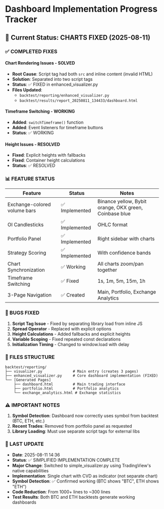# Dashboard Implementation Progress Tracker

## 🎯 Current Status: CHARTS FIXED (2025-08-11)

### ✅ COMPLETED FIXES

#### Chart Rendering Issues - SOLVED
- **Root Cause**: Script tag had both `src` and inline content (invalid HTML)
- **Solution**: Separated into two script tags
- **Status**: ✅ FIXED in enhanced_visualizer.py
- **Files Updated**: 
  - `backtest/reporting/enhanced_visualizer.py`
  - `backtest/results/report_20250811_134433/dashboard.html`

#### Timeframe Switching - WORKING
- **Added**: `switchTimeframe()` function
- **Added**: Event listeners for timeframe buttons
- **Status**: ✅ WORKING

#### Height Issues - RESOLVED
- **Fixed**: Explicit heights with fallbacks
- **Fixed**: Container height calculations
- **Status**: ✅ RESOLVED

### 📊 FEATURE STATUS

| Feature | Status | Notes |
|---------|--------|-------|
| Exchange-colored volume bars | ✅ Implemented | Binance yellow, Bybit orange, OKX green, Coinbase blue |
| OI Candlesticks | ✅ Implemented | OHLC format |
| Portfolio Panel | ✅ Implemented | Right sidebar with charts |
| Strategy Scoring | ✅ Implemented | With confidence bands |
| Chart Synchronization | ✅ Working | All charts zoom/pan together |
| Timeframe Switching | ✅ Fixed | 1s, 1m, 5m, 15m, 1h |
| 3-Page Navigation | ✅ Created | Main, Portfolio, Exchange Analytics |

### 🐛 BUGS FIXED

1. **Script Tag Issue** - Fixed by separating library load from inline JS
2. **Spread Operator** - Replaced with explicit options
3. **Height Calculations** - Added fallbacks and explicit heights
4. **Variable Scoping** - Fixed repeated const declarations
5. **Initialization Timing** - Changed to window.load with delay

### 📁 FILES STRUCTURE

```
backtest/reporting/
├── visualizer.py              # Main entry (creates 3 pages)
├── enhanced_visualizer.py     # Core dashboard implementation (FIXED)
└── [Generated Pages]
    ├── dashboard.html         # Main trading interface
    ├── portfolio.html         # Portfolio analytics
    └── exchange_analytics.html # Exchange statistics
```

### ⚠️ IMPORTANT NOTES

1. **Symbol Detection**: Dashboard now correctly uses symbol from backtest (BTC, ETH, etc.)
2. **Recent Trades**: Removed from portfolio panel as requested
3. **Library Loading**: Must use separate script tags for external libs

### 🔄 LAST UPDATE
- **Date**: 2025-08-11 14:36
- **Status**: ✅ SIMPLIFIED IMPLEMENTATION COMPLETE
- **Major Change**: Switched to simple_visualizer.py using TradingView's native capabilities
- **Implementation**: Single chart with CVD as indicator (not separate chart)
- **Symbol Detection**: ✅ Confirmed working (BTC shows "BTC", ETH shows "ETH")
- **Code Reduction**: From 1000+ lines to ~300 lines
- **Test Results**: Both BTC and ETH backtests generate working dashboards
